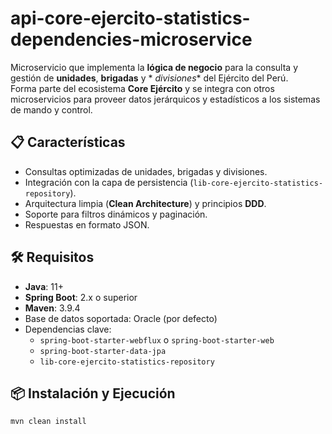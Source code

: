 # api-core-ejercito-statistics-dependencies-microservice

Microservicio que implementa la **lógica de negocio** para la consulta y gestión de **unidades**, **brigadas** y *
*divisiones** del Ejército del Perú.  
Forma parte del ecosistema **Core Ejército** y se integra con otros microservicios para proveer datos jerárquicos y
estadísticos a los sistemas de mando y control.

## 📋 Características

- Consultas optimizadas de unidades, brigadas y divisiones.
- Integración con la capa de persistencia (`lib-core-ejercito-statistics-repository`).
- Arquitectura limpia (**Clean Architecture**) y principios **DDD**.
- Soporte para filtros dinámicos y paginación.
- Respuestas en formato JSON.

## 🛠 Requisitos

- **Java**: 11+
- **Spring Boot**: 2.x o superior
- **Maven**: 3.9.4
- Base de datos soportada: Oracle (por defecto)
- Dependencias clave:
    - `spring-boot-starter-webflux` o `spring-boot-starter-web`
    - `spring-boot-starter-data-jpa`
    - `lib-core-ejercito-statistics-repository`

## 📦 Instalación y Ejecución

```bash
mvn clean install
```